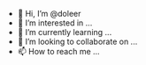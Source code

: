 - 👋 Hi, I’m @doleer
- 👀 I’m interested in ...
- 🌱 I’m currently learning ...
- 💞️ I’m looking to collaborate on ...
- 📫 How to reach me ...

<!---
doleer/doleer is a ✨ special ✨ repository because its `README.md` (this file) appears on your GitHub profile.
You can click the Preview link to take a look at your changes.
--->
